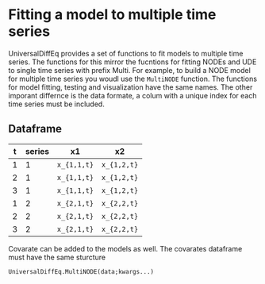 # Fitting a model to multiple time series

UniversalDiffEq provides a set of functions to fit models to multiple time series. The functions for this mirror the fucntions for fitting NODEs and UDE to single time series with prefix Multi. For example, to build a NODE model for multiple time series you woudl use the `MultiNODE` function. The functions for model fitting, testing and visualization have the same names. The other imporant differnce is the data formate, a colum with a unique index for each time series must be included. 

## Dataframe
|t  | series | x1            | x2             |
|---|--------|---------------|----------------|
|1  | 1      | ``x_{1,1,t}`` | ``x_{1,2,t}``  |
|2  | 1      | ``x_{1,1,t}`` | ``x_{1,2,t}``  |
|3  | 1      | ``x_{1,1,t}`` | ``x_{1,2,t}``  |
|1  | 2      | ``x_{2,1,t}`` | ``x_{2,2,t}``  |
|2  | 2      | ``x_{2,1,t}`` | ``x_{2,2,t}``  |
|3  | 2      | ``x_{2,1,t}`` | ``x_{2,2,t}``  |

Covarate can be added to the models as well. The covarates dataframe must have the same sturcture 
```@docs
UniversalDiffEq.MultiNODE(data;kwargs...)
```